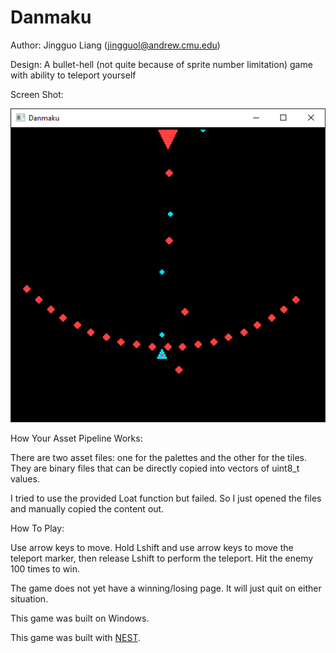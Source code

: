 # Danmaku

Author: Jingguo Liang (jingguol@andrew.cmu.edu)

Design: A bullet-hell (not quite because of sprite number limitation) game with ability to teleport yourself

Screen Shot:

![Screen Shot](screenshot.png)

How Your Asset Pipeline Works:

There are two asset files: one for the palettes and the other for the tiles. They are binary files that can be directly copied into vectors of uint8_t values.

I tried to use the provided Loat<T> function but failed. So I just opened the files and manually copied the content out.

How To Play:

Use arrow keys to move. Hold Lshift and use arrow keys to move the teleport marker, then release Lshift to perform the teleport. Hit the enemy 100 times to win.

The game does not yet have a winning/losing page. It will just quit on either situation.

This game was built on Windows.

This game was built with [NEST](NEST.md).

